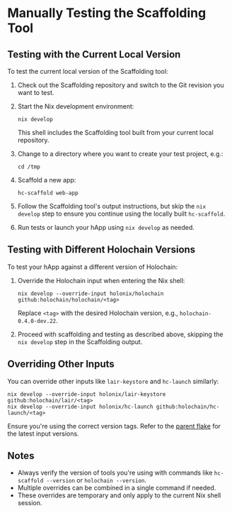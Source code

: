 # Manually Testing the Scaffolding Tool

## Testing with the Current Local Version

To test the current local version of the Scaffolding tool:

1. Check out the Scaffolding repository and switch to the Git revision you want to test.

2. Start the Nix development environment:

   ```shell
   nix develop
   ```
   This shell includes the Scaffolding tool built from your current local repository.

3. Change to a directory where you want to create your test project, e.g.:

   ```shell
   cd /tmp
   ```

4. Scaffold a new app:

   ```shell
   hc-scaffold web-app
   ```

5. Follow the Scaffolding tool's output instructions, but skip the `nix develop` step to ensure you continue using the locally built `hc-scaffold`.

6. Run tests or launch your hApp using `nix develop` as needed.

## Testing with Different Holochain Versions

To test your hApp against a different version of Holochain:

1. Override the Holochain input when entering the Nix shell:
   ```shell
   nix develop --override-input holonix/holochain github:holochain/holochain/<tag>
   ```
   Replace `<tag>` with the desired Holochain version, e.g., `holochain-0.4.0-dev.22`.

2. Proceed with scaffolding and testing as described above, skipping the `nix develop` step in the Scaffolding output.

## Overriding Other Inputs

You can override other inputs like `lair-keystore` and `hc-launch` similarly:

```shell
nix develop --override-input holonix/lair-keystore github:holochain/lair/<tag>
nix develop --override-input holonix/hc-launch github:holochain/hc-launch/<tag>
```

Ensure you're using the correct version tags. Refer to the [parent flake](https://github.com/holochain/holonix/blob/main/flake.nix) for the latest input versions.

## Notes

- Always verify the version of tools you're using with commands like `hc-scaffold --version` or `holochain --version`.
- Multiple overrides can be combined in a single command if needed.
- These overrides are temporary and only apply to the current Nix shell session.
